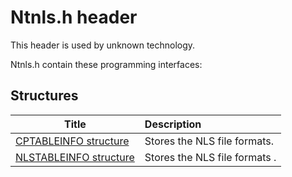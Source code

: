 # Ntnls.h header


This header is used by unknown technology.

Ntnls.h contain these programming interfaces:


## Structures

| Title   | Description   |
| ---- |:---- |
| [CPTABLEINFO structure](ns-ntnls--cptableinfo.md) | Stores the NLS file formats. |
| [NLSTABLEINFO structure](ns-ntnls--nlstableinfo.md) | Stores the NLS file formats . |
